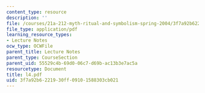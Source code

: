 ```yaml
---
content_type: resource
description: ''
file: /courses/21a-212-myth-ritual-and-symbolism-spring-2004/3f7a92b6221930ff09101588303cb021_l4.pdf
file_type: application/pdf
learning_resource_types:
- Lecture Notes
ocw_type: OCWFile
parent_title: Lecture Notes
parent_type: CourseSection
parent_uid: 55529c4b-69d0-06c7-d69b-ac13b3e7ac5a
resourcetype: Document
title: l4.pdf
uid: 3f7a92b6-2219-30ff-0910-1588303cb021
---
```

